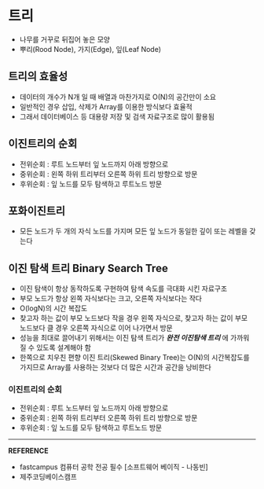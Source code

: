 # 트리
- 나무를 거꾸로 뒤집어 놓은 모양
- 뿌리(Rood Node), 가지(Edge), 잎(Leaf Node)

## 트리의 효율성
- 데이터의 개수가 N개 일 때 배열과 마찬가지로 O(N)의 공간만이 소요
- 일반적인 경우 삽입, 삭제가 Array를 이용한 방식보다 효율적
- 그래서 데이터베이스 등 대용량 저장 및 검색 자료구조로 많이 활용됨

## 이진트리의 순회
- 전위순회 : 루트 노드부터 잎 노드까지 아래 방향으로
- 중위순회 : 왼쪽 하위 트리부터 오른쪽 하위 트리 방향으로 방문
- 후위순회 : 잎 노드를 모두 탐색하고 루트노드 방문

## 포화이진트리
- 모든 노드가 두 개의 자식 노드를 가지며 모든 잎 노드가 동일한 깊이 또는 레벨을 갖는다

## 이진 탐색 트리 Binary Search Tree
- 이진 탐색이 항상 동작하도록 구현하여 탐색 속도를 극대화 시킨 자료구조
- 부모 노드가 항상 왼쪽 자식보다는 크고, 오른쪽 자식보다는 작다
- O(logN)의 시간 복잡도
- 찾고자 하는 값이 부모 노드보다 작을 경우 왼쪽 자식으로, 찾고자 하는 값이 부모 노드보다 클 경우 오른쪽 자식으로 이어 나가면서 방문
- 성능을 최대로 끌어내기 위해서는 이진 탐색 트리가 **_완전 이진탐색 트리_** 에 가까워 질 수 있도록 설계해야 함
- 한쪽으로 치우친 편향 이진 트리(Skewed Binary Tree)는 O(N)의 시간복잡도를 가지므로 Array를 사용하는 것보다 더 많은 시간과 공간을 낭비한다

### 이진트리의 순회
- 전위순회 : 루트 노드부터 잎 노드까지 아래 방향으로
- 중위순회 : 왼쪽 하위 트리부터 오른쪽 하위 트리 방향으로 방문
- 후위순회 : 잎 노드를 모두 탐색하고 루트노드 방문

---
__REFERENCE__
- fastcampus 컴퓨터 공학 전공 필수 [소프트웨어 베이직 - 나동빈]
- 제주코딩베이스캠프 